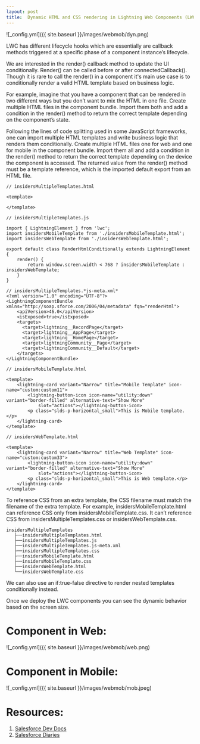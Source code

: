 ```yaml
---
layout: post
title:  Dynamic HTML and CSS rendering in Lightning Web Components (LWC) for Desktop and Mobile 
---
```

![_config.yml]({{ site.baseurl }}/images/webmob/dyn.png)

LWC has different lifecycle hooks which are essentially  are callback methods triggered at a specific phase of a component instance’s lifecycle.

We are interested in the render() callback method to update the UI conditionally. Render() can be called before or after connectedCallback(). Though it is rare to call the render() in a component it's main use case is to conditionally render a valid HTML template based on business logic.

For example, imagine that you have a component that can be rendered in two different ways but you don’t want to mix the HTML in one file. Create multiple HTML files in the component bundle. Import them both and add a condition in the render() method to return the correct template depending on the component’s state.

Following the lines of code splitting used in some JavaScript frameworks, one can import multiple HTML templates and write business logic that renders them conditionally. Create multiple HTML files one for web and one for mobile in the component bundle. Import them all and add a condition in the render() method to return the correct template depending on the device the component is accessed. The returned value from the render() method must be a template reference, which is the imported default export from an HTML file.

```
// insidersMultipleTemplates.html

<template>
    
</template>

```

```
// insidersMultipleTemplates.js

import { LightningElement } from 'lwc';
import insidersMobileTemplate from './insidersMobileTemplate.html';
import insidersWebTemplate from './insidersWebTemplate.html';

export default class RenderHtmlConditionally extends LightningElement {
    render() {
        return window.screen.width < 768 ? insidersMobileTemplate : insidersWebTemplate;
    }
}
```

```
// insidersMultipleTemplates.*js-meta.xml*
<?xml version="1.0" encoding="UTF-8"?>
<LightningComponentBundle xmlns="http://soap.sforce.com/2006/04/metadata" fqn="renderHtml">
    <apiVersion>46.0</apiVersion>
    <isExposed>true</isExposed>
    <targets>
      <target>lightning__RecordPage</target>
      <target>lightning__AppPage</target>
      <target>lightning__HomePage</target>
      <target>lightningCommunity__Page</target>
      <target>lightningCommunity__Default</target>
    </targets>
</LightningComponentBundle>

```

```
// insidersMobileTemplate.html

<template>
    <lightning-card variant="Narrow" title="Mobile Template" icon-name="custom:custom11">
        <lightning-button-icon icon-name="utility:down" variant="border-filled" alternative-text="Show More"
            slot="actions"></lightning-button-icon>
        <p class="slds-p-horizontal_small">This is Mobile template.</p>
    </lightning-card>
</template>

```

```
// insidersWebTemplate.html

<template>
    <lightning-card variant="Narrow" title="Web Template" icon-name="custom:custom33">
        <lightning-button-icon icon-name="utility:down" variant="border-filled" alternative-text="Show More"
            slot="actions"></lightning-button-icon>
        <p class="slds-p-horizontal_small">This is Web template.</p>
    </lightning-card>
</template>

```

To reference CSS from an extra template, the CSS filename must match the filename of the extra template. For example, insidersMobileTemplate.html can reference CSS only from insidersMobileTemplate.css. It can’t reference CSS from insidersMultipleTemplates.css or insidersWebTemplate.css.

```
insidersMultipleTemplates
   ├──insidersMultipleTemplates.html
   ├──insidersMultipleTemplates.js
   ├──insidersMultipleTemplates.js-meta.xml
   ├──insidersMultipleTemplates.css
   ├──insidersMobileTemplate.html
   ├──insidersMobileTemplate.css
   ├──insidersWebTemplate.html
   └──insidersWebTemplate.css

```

We can also use an if:true-false directive to render nested templates conditionally instead. 

Once we deploy the LWC components you can see the dynamic behavior based on the screen size.

# Component in Web:
![_config.yml]({{ site.baseurl }}/images/webmob/web.png)

# Component in Mobile:
![_config.yml]({{ site.baseurl }}/images/webmob/mob.jpeg)

# Resources:
1. [Salesforce Dev Docs](https://developer.salesforce.com/docs/component-library/documentation/en/lwc/lwc.create_render)
2. [Salesforce Diaries](https://salesforcediaries.com/2019/09/29/conditional-rendering-of-different-html-file-in-lightning-web-component/)